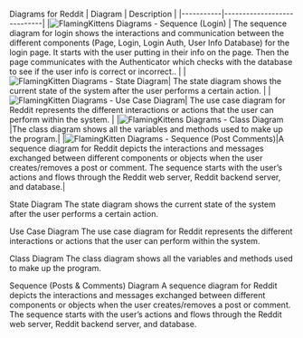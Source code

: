 Diagrams for Reddit
| Diagram   | Description                |
|-----------|----------------------------|
|![FlamingKittens Diagrams - Sequence (Login)](https://github.com/FlamingPepper/CS151-FlamingKittens/assets/64181068/d4f30dc6-c296-4750-840c-02b35c874591) | The sequence diagram for login shows the interactions and communication between the different components (Page, Login, Login Auth, User Info Database) for the login page. It starts with the user putting in their info on the page. Then the page communicates with the Authenticator which checks with the database to see if the user info is correct or incorrect.. |
|![FlamingKitten Diagrams - State Diagram](https://github.com/FlamingPepper/CS151-FlamingKittens/assets/64181068/5d7e501c-a8a3-496f-b239-0e555538807c)| The state diagram shows the current state of the system after the user performs a certain action. |
|![FlamingKitten Diagrams - Use Case Diagram](https://github.com/FlamingPepper/CS151-FlamingKittens/assets/64181068/b9f24fbc-3fc5-43ab-b724-32d9ba899649)| The use case diagram for Reddit represents the different interactions or actions that the user can perform within the system. |
|![FlamingKittens Diagrams - Class Diagram](https://github.com/FlamingPepper/CS151-FlamingKittens/assets/64181068/dc771cc5-4fe6-43e4-acab-08066214848a)|The class diagram shows all the variables and methods used to make up the program.|
|![FlamingKitten Diagrams - Sequence (Post   Comments)](https://github.com/FlamingPepper/CS151-FlamingKittens/assets/64181068/2aa9f9c0-598e-4cfa-831f-a4cbf8249388)|A sequence diagram for Reddit depicts the interactions and messages exchanged between different components or objects when the user creates/removes a post or comment. The sequence starts with the user’s actions and flows through the Reddit web server, Reddit backend server, and database.|





State Diagram
The state diagram shows the current state of the system after the user performs a certain action.

Use Case Diagram
The use case diagram for Reddit represents the different interactions or actions that the user can perform within the system.

Class Diagram
The class diagram shows all the variables and methods used to make up the program.

Sequence (Posts & Comments) Diagram
A sequence diagram for Reddit depicts the interactions and messages exchanged between different components or objects when the user creates/removes a post or comment. The sequence starts with the user’s actions and flows through the Reddit web server, Reddit backend server, and database. 

